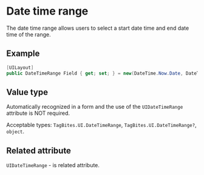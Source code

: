 # Date time range

The date time range allows users to select a start date time and end date time of the range.

## Example

```csharp
[UILayout]
public DateTimeRange Field { get; set; } = new(DateTime.Now.Date, DateTime.Now.Date + TimeSpan.FromDays(7));
```

## Value type

Automatically recognized in a form and the use of the `UIDateTimeRange` attribute is NOT required.

Acceptable types: `TagBites.UI.DateTimeRange`, `TagBites.UI.DateTimeRange?`, `object`.

## Related attribute

`UIDateTimeRange` - is related attribute.